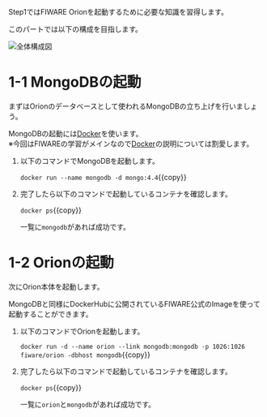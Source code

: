 Step1ではFIWARE Orionを起動するために必要な知識を習得します。

このパートでは以下の構成を目指します。

![全体構成図](https://github.com/c-3lab/katacoda-scenarios/raw/main/assets/1-1.png)

# 1-1 MongoDBの起動

まずはOrionのデータベースとして使われるMongoDBの立ち上げを行いましょう。

MongoDBの起動には[Docker](https://www.docker.com/)を使います。  
※今回はFIWAREの学習がメインなので[Docker](https://www.docker.com/)の説明については割愛します。

1. 以下のコマンドでMongoDBを起動します。

   `docker run --name mongodb -d mongo:4.4`{{copy}}

2. 完了したら以下のコマンドで起動しているコンテナを確認します。

   `docker ps`{{copy}}

   一覧に`mongodb`があれば成功です。

# 1-2 Orionの起動

次にOrion本体を起動します。

MongoDBと同様にDockerHubに公開されているFIWARE公式のImageを使って起動することができます。

1. 以下のコマンドでOrionを起動します。

   `docker run -d --name orion --link mongodb:mongodb -p 1026:1026 fiware/orion -dbhost mongodb`{{copy}}

2. 完了したら以下のコマンドで起動しているコンテナを確認します。

   `docker ps`{{copy}}

   一覧に`orion`と`mongodb`があれば成功です。
